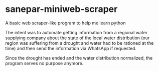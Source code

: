 # sanepar-miniweb-scraper
A basic web scraper-like program to help me learn python

The intent was to automate getting information from a regional water supplying company about the state of the 
local water distribution (our region was suffering from a drought and water had to be rationed at the time) and
then send the information via WhatsApp if requested.

Since the drought has ended and the water distribution normalized, the program serves no purpose anymore.
